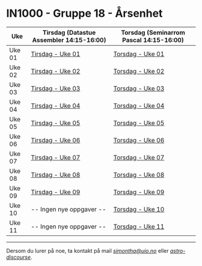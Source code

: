 # IN1000 - Gruppe 18 - Årsenhet

| Uke    | Tirsdag (Datastue Assembler 14:15-16:00) | Torsdag (Seminarrom Pascal 14:15-16:00) |
| ------ | ---------------------------------------- | --------------------------------------- |
| Uke 01 | [Tirsdag - Uke 01](./uke01/tirsdag/)     | [Torsdag - Uke 01](./uke01/torsdag/)    |
| Uke 02 | [Tirsdag - Uke 02](./uke02/tirsdag/)     | [Torsdag - Uke 02](./uke02/torsdag/)    |
| Uke 03 | [Tirsdag - Uke 03](./uke03/tirsdag/)     | [Torsdag - Uke 03](./uke03/torsdag/)    |
| Uke 04 | [Tirsdag - Uke 04](./uke04/tirsdag/)     | [Torsdag - Uke 04](./uke04/torsdag/)    |
| Uke 05 | [Tirsdag - Uke 05](./uke05/tirsdag/)     | [Torsdag - Uke 05](./uke05/torsdag/)    |
| Uke 06 | [Tirsdag - Uke 06](./uke06/tirsdag/)     | [Torsdag - Uke 06](./uke06/torsdag/)    |
| Uke 07 | [Tirsdag - Uke 07](./uke06/tirsdag/)     | [Torsdag - Uke 07](./uke07/torsdag/)    |
| Uke 08 | [Tirsdag - Uke 08](./uke08/tirsdag/)     | [Torsdag - Uke 08](./uke08/torsdag/)    |
| Uke 09 | [Tirsdag - Uke 09](./uke09/tirsdag/)     | [Torsdag - Uke 09](./uke09/torsdag/)    |
| Uke 10 | -- Ingen nye oppgaver --                 | [Torsdag - Uke 10](./uke10/torsdag/)    |
| Uke 11 | -- Ingen nye oppgaver --                 | [Torsdag - Uke 11](./uke11/torsdag/)    |

---

Dersom du lurer på noe, ta kontakt på mail *simontha@uio.no* eller _[astro-discourse](https://astro-discourse.uio.no/c/in1000-24h/433)_.
